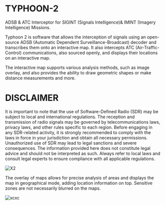 # TYPHOON-2
ADSB &amp; ATC Interceptor for SIGINT (Signals Intelligence)&amp; IMINT (Imagery Intelligence) Missions.

Typhoon 2 is software that allows the interception of signals using an open-source ADSB (Automatic Dependent Surveillance-Broadcast) decoder and transcribes them onto an interactive map. 
It also intercepts ATC (Air-Traffic-Control) communications, also sourced openly, and displays their locations on an interactive map.

The interactive map supports various analysis methods, such as image overlay, and also provides the ability to draw geometric shapes or make distance measurements and more.

# DISCLAIMER

It is important to note that the use of Software-Defined Radio (SDR) may be subject to local and international regulations. The reception and transmission of radio signals may be governed by telecommunications laws, privacy laws, and other rules specific to each region. Before engaging in any SDR-related activity, it is strongly recommended to comply with the laws in force in your jurisdiction and obtain all necessary permissions. Unauthorized use of SDR may lead to legal sanctions and severe consequences. The information provided here does not constitute legal advice and should not be interpreted as such. Always refer to local laws and consult legal experts to ensure compliance with all applicable regulations.

![X2](https://github.com/DK27ss/TYPHOON-2-/assets/134336163/7401b5bf-45e5-4ba6-a933-3e56b7c1a360)

The overlay of maps allows for precise analysis of areas and displays the map in geographical mode, adding location information on top. Sensitive zones are not necessarily blurred on the maps.

![xcxc](https://github.com/DK27ss/TYPHOON-2-/assets/134336163/da1d4f9b-973f-4920-a86f-55a432e44794)

